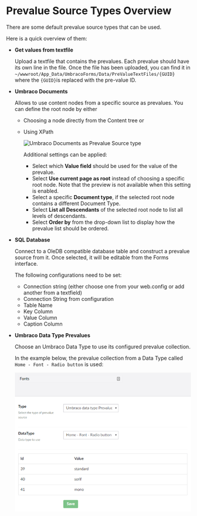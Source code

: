 # Prevalue Source Types Overview

There are some default prevalue source types that can be used.

Here is a quick overview of them:

*   **Get values from textfile**

    Upload a textfile that contains the prevalues. Each prevalue should have its own line in the file. Once the file has been uploaded, you can find it in `~/wwwroot/App_Data/UmbracoForms/Data/PreValueTextFiles/{GUID}` where the `{GUID}`is replaced with the pre-value ID.
*   **Umbraco Documents**

    Allows to use content nodes from a specific source as prevalues. You can define the root node by either

    * Choosing a node directly from the Content tree or
    *   Using XPath

        ![Umbraco Documents as Prevalue Source type](../../../.gitbook/assets/umbraco-docs-prevalue-source-type.png)

        Additional settings can be applied:

        * Select which **Value field** should be used for the value of the prevalue.
        * Select **Use current page as root** instead of choosing a specific root node. Note that the preview is not available when this setting is enabled.
        * Select a specific **Document type**, if the selected root node contains a different Document Type.
        * Select **List all Descendants** of the selected root node to list all levels of descendants.
        * Select **Order by** from the drop-down list to display how the prevalue list should be ordered.
*   **SQL Database**

    Connect to a OleDB compatible database table and construct a prevalue source from it. Once selected, it will be editable from the Forms interface.

    The following configurations need to be set:

    * Connection string (either choose one from your web.config or add another from a textfield)
    * Connection String from configuration
    * Table Name
    * Key Column
    * Value Column
    * Caption Column
*   **Umbraco Data Type Prevalues**

    Choose an Umbraco Data Type to use its configured prevalue collection.

    In the example below, the prevalue collection from a Data Type called `Home - Font - Radio button` is used:

    ![Data Type prevalues](images/datatype-prevalues.png)
